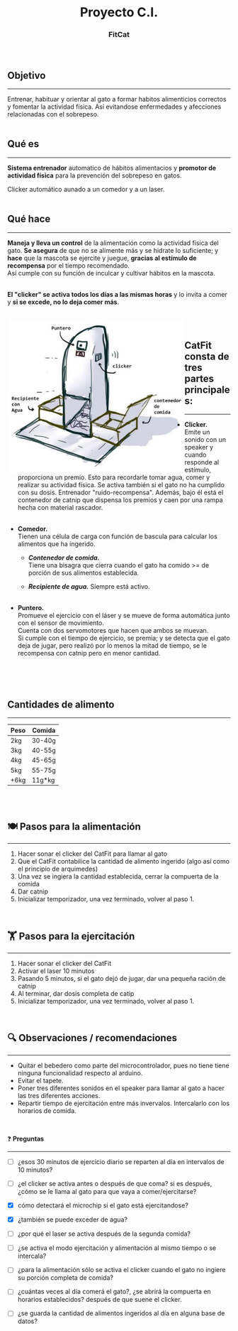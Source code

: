 # <center> Proyecto C.I.</center>

### <center> FitCat </center> <br><br>

## **Objetivo**
---
Entrenar, habituar y orientar al gato a formar habitos alimenticios correctos y fomentar la actividad física. Así evitandose enfermedades y afecciones relacionadas con el sobrepeso.<br><br>

## **Qué es** 
---
**Sistema entrenador** automatico de hábitos alimentacios y **promotor de actividad física** para la prevención del sobrepeso en gatos.

Clicker automático aunado a un comedor y a un laser. <br><br>

## **Qué hace**
---
**Maneja y lleva un control** de la alimentación como la actividad física del gato. **Se asegura** de que no se alimente más y se hidrate lo suficiente; y **hace** que la mascota se ejercite y juegue, **gracias al estímulo de recompensa** por el tiempo recomendado.      
Así cumple con su función de inculcar y cultivar hábitos en la mascota.<br><br>

**El "clicker" se activa todos los días a las mismas horas** y lo invita a comer y **si se excede, no lo deja comer más**.<br><br>

<div class="pull-left"><img align="left" width="400" heigh="400" src="images\catFit1.png"/>&nbsp;&nbsp;&nbsp;&nbsp; 

## **CatFit consta de tres partes principales:**
---
* **Clicker.**  
Emite un sonido con un speaker y cuando responde al estímulo, proporciona un premio. Esto para recordarle tomar agua, comer y realizar su actividad física. Se activa también si el gato no ha cumplido con su dosis.
Entrenador "ruido-recompensa". 
Además, bajo él está el contenedor de catnip que dispensa los premios y caen por una rampa hecha con material rascador. <br><br>

* **Comedor.**  
Tienen una célula de carga con función de bascula para calcular los alimentos que ha ingerido.

    * ***Contenedor de comida.***   
    Tiene una bisagra que cierra cuando el gato ha comido >= de porción de sus alimentos establecida.

    * ***Recipiente de agua.*** Siempre está activo. <br><br>

* **Puntero.**  
Promueve el ejercicio con el láser y se mueve de forma automática junto con el sensor de movimiento.  
Cuenta con dos servomotores que hacen que ambos se muevan.  
Si cumple con el tiempo de ejercicio, se premia; y se detecta que el gato deja de jugar, pero realizó por lo menos la mitad de tiempo, se le recompensa con catnip pero en menor cantidad.<br><br></div>

<!-- <img align="left" width="400" heigh="400" src="images\catFit1.png"/> -->


<br><br>

## **Cantidades de alimento**
---
| Peso  | Comida |
| ----- | ------ |
| 2kg   | 30-40g |
| 3kg   | 40-55g |
| 4kg   | 45-65g |
| 5kg   | 55-75g |
| +6kg  | 11g*kg|

<br><br>

## 🍽️ **Pasos para la alimentación**

---

1. Hacer sonar el clicker del CatFit para llamar al gato
3. Que el CatFit contabilice la cantidad de alimento ingerido (algo así como el principio de arquimedes)
4. Una vez se ingiera la cantidad establecida, cerrar la compuerta de la comida
5. Dar catnip
6. Inicializar temporizador, una vez terminado, volver al paso 1.

<br>

## 🏋️ **Pasos para la ejercitación**

---

1. Hacer sonar el clicker del CatFit
2. Activar el laser 10 minutos
3. Pasando 5 minutos, si el gato dejó de jugar, dar una pequeña ración de catnip
4. Al terminar, dar dosis completa de catip
6. Inicializar temporizador, una vez terminado, volver al paso 1.

<br>

## 🔍 **Observaciones / recomendaciones**

---

* Quitar el bebedero como parte del microcontrolador, pues no tiene tiene ninguna funcionalidad respecto al arduino.
* Evitar el tapete.
* Poner tres diferentes sonidos en el speaker para llamar al gato a hacer las tres diferentes acciones.
* Repartir tiempo de ejercitación entre más invervalos. Intercalarlo con los horarios de comida.
<br>

❓ **Preguntas**

---

- [ ] ¿esos 30 minutos de ejercicio diario se reparten al día en intervalos de 10 minutos?
- [ ] ¿el clicker se activa antes o después de que coma? si es después, ¿cómo se le llama al gato para que vaya a comer/ejercitarse?
- [x] cómo detectará el microchip si el gato está ejercitandose?
- [x] ¿también se puede exceder de agua?
- [ ] ¿por qué el laser se activa después de la segunda comida?
- [ ] ¿se activa el modo ejercitación y alimentación al mismo tiempo o se intercala?
- [ ] ¿para la alimentación sólo se activa el clicker cuando el gato no ingiere su porción completa de comida?
- [ ] ¿cuántas veces al día comerá el gato?, ¿se abrirá la compuerta en horarios establecidos? después de que suene el clicker.
- [ ] ¿se guarda la cantidad de alimentos ingeridos al día en alguna base de datos?

